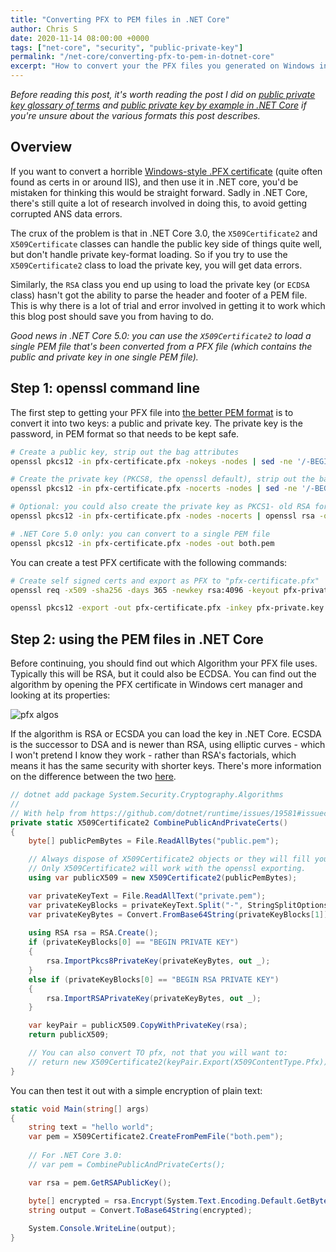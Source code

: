 ```yaml
---
title: "Converting PFX to PEM files in .NET Core"
author: Chris S
date: 2020-11-14 08:00:00 +0000
tags: ["net-core", "security", "public-private-key"]
permalink: "/net-core/converting-pfx-to-pem-in-dotnet-core"
excerpt: "How to convert your the PFX files you generated on Windows into PEM files, and then use these in .NET core. This includes PFX files that are password protected."
---
```


[1]: /security/public-private-key-glossary-of-terms
[2]: /security/public-private-key-in-netcore-by-example
[3]: https://en.wikipedia.org/wiki/PKCS_12#Relationship_to_PFX_file_format
[4]: https://sectigostore.com/blog/ecdsa-vs-rsa-everything-you-need-to-know/

*Before reading this post, it's worth reading the post I did on [public private key glossary of terms][1] and [public private key by example in .NET Core][2] if you're unsure about the various formats this post describes.*

## Overview

If you want to convert a horrible [Windows-style .PFX certificate][3] (quite often found as certs in or around IIS), and then use it in .NET core, you'd be mistaken for thinking this would be straight forward. Sadly in .NET Core, there's still quite a lot of research involved in doing this, to avoid getting corrupted ANS data errors.

The crux of the problem is that in .NET Core 3.0, the `X509Certificate2` and `X509Certificate` classes can handle the public key side of things quite well, but don't handle private key-format loading. So if you try to use the `X509Certificate2` class to load the private key, you will get data errors.

Similarly, the `RSA` class you end up using to load the private key (or `ECDSA` class) hasn't got the ability to parse the header and footer of a PEM file. This is why there is a lot of trial and error involved in getting it to work which this blog post should save you from having to do.

*Good news in .NET Core 5.0: you can use the `X509Certificate2` to load a single PEM file that's been converted from a PFX file (which contains the public and private key in one single PEM file).*

## Step 1: openssl command line

The first step to getting your PFX file into [the better PEM format][3] is to convert it into two keys: a public and private key. The private key is the password, in PEM format so that needs to be kept safe.

```bash
# Create a public key, strip out the bag attributes
openssl pkcs12 -in pfx-certificate.pfx -nokeys -nodes | sed -ne '/-BEGIN CERTIFICATE-/,/-END CERTIFICATE-/p' > public.pem

# Create the private key (PKCS8, the openssl default), strip out the bag attributes
openssl pkcs12 -in pfx-certificate.pfx -nocerts -nodes | sed -ne '/-BEGIN PRIVATE KEY-/,/-END PRIVATE KEY-/p' > private.pem

# Optional: you could also create the private key as PKCS1- old RSA format
openssl pkcs12 -in pfx-certificate.pfx -nodes -nocerts | openssl rsa -out private.key

# .NET Core 5.0 only: you can convert to a single PEM file
openssl pkcs12 -in pfx-certificate.pfx -nodes -out both.pem
```

You can create a test PFX certificate with the following commands:

```bash
# Create self signed certs and export as PFX to "pfx-certificate.pfx"
openssl req -x509 -sha256 -days 365 -newkey rsa:4096 -keyout pfx-private.key -out pfx-certificate.crt  

openssl pkcs12 -export -out pfx-certificate.pfx -inkey pfx-private.key -in pfx-certificate.crt
```

## Step 2: using the PEM files in .NET Core

Before continuing, you should find out which Algorithm your PFX file uses. Typically this will be RSA, but it could also be ECDSA. You can find out the algorithm by opening the PFX certificate in Windows cert manager and looking at its properties:

![pfx algos](/assets/2020/pfx-algo.png)

If the algorithm is RSA or ECSDA you can load the key in .NET Core. ECSDA is the successor to DSA and is newer than RSA, using elliptic curves - which I won't pretend I know they work - rather than RSA's factorials, which means it has the same security with shorter keys. There's more information on the difference between the two [here][4].

```csharp
// dotnet add package System.Security.Cryptography.Algorithms
// 
// With help from https://github.com/dotnet/runtime/issues/19581#issuecomment-581147166
private static X509Certificate2 CombinePublicAndPrivateCerts()
{
    byte[] publicPemBytes = File.ReadAllBytes("public.pem");

    // Always dispose of X509Certificate2 objects or they will fill your disk space up.
    // Only X509Certificate2 will work with the openssl exporting.
    using var publicX509 = new X509Certificate2(publicPemBytes);

    var privateKeyText = File.ReadAllText("private.pem");
    var privateKeyBlocks = privateKeyText.Split("-", StringSplitOptions.RemoveEmptyEntries);
    var privateKeyBytes = Convert.FromBase64String(privateKeyBlocks[1]);
    
    using RSA rsa = RSA.Create();
    if (privateKeyBlocks[0] == "BEGIN PRIVATE KEY")
    {
        rsa.ImportPkcs8PrivateKey(privateKeyBytes, out _);
    }
    else if (privateKeyBlocks[0] == "BEGIN RSA PRIVATE KEY")
    {
        rsa.ImportRSAPrivateKey(privateKeyBytes, out _);
    }

    var keyPair = publicX509.CopyWithPrivateKey(rsa);
    return publicX509;

    // You can also convert TO pfx, not that you will want to:
    // return new X509Certificate2(keyPair.Export(X509ContentType.Pfx));
}
```

You can then test it out with a simple encryption of plain text:

```csharp
static void Main(string[] args)
{
    string text = "hello world";
    var pem = X509Certificate2.CreateFromPemFile("both.pem");
    
    // For .NET Core 3.0:
    // var pem = CombinePublicAndPrivateCerts();

    var rsa = pem.GetRSAPublicKey();

    byte[] encrypted = rsa.Encrypt(System.Text.Encoding.Default.GetBytes(text), RSAEncryptionPadding.Pkcs1);
    string output = Convert.ToBase64String(encrypted);
    
    System.Console.WriteLine(output);
}
```